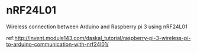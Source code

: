 # nRF24L01
Wireless connection between Arduino and Raspberry pi 3 using nRF24L01


ref:http://invent.module143.com/daskal_tutorial/raspberry-pi-3-wireless-pi-to-arduino-communication-with-nrf24l01/



